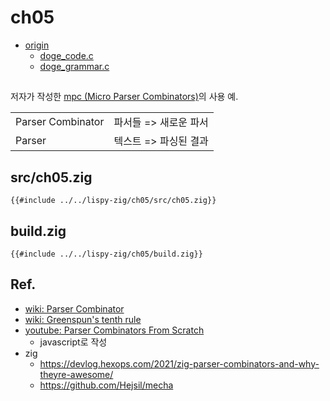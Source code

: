 # ch05

- [origin](https://www.buildyourownlisp.com/chapter5_languages)
  - [doge_code.c](https://github.com/orangeduck/BuildYourOwnLisp/blob/master/src/doge_code.c)
  - [doge_grammar.c](https://github.com/orangeduck/BuildYourOwnLisp/blob/master/src/doge_grammar.c)

## 

저자가 작성한 [mpc (Micro Parser Combinators)](https://github.com/orangeduck/mpc)의 사용 예.

|                   |                       |
| ----------------- | --------------------- |
| Parser Combinator | 파서들 => 새로운 파서 |
| Parser            | 텍스트 => 파싱된 결과 |

## src/ch05.zig

``` zig
{{#include ../../lispy-zig/ch05/src/ch05.zig}}
```


## build.zig

``` zig
{{#include ../../lispy-zig/ch05/build.zig}}
```

## Ref.

- [wiki: Parser Combinator](https://en.wikipedia.org/wiki/Parser_combinator)
- [wiki: Greenspun's tenth rule](https://en.wikipedia.org/wiki/Greenspun%27s_tenth_rule)
- [youtube: Parser Combinators From Scratch](https://www.youtube.com/playlist?list=PLP29wDx6QmW5yfO1LAgO8kU3aQEj8SIrU)
  - javascript로 작성
- zig
  - <https://devlog.hexops.com/2021/zig-parser-combinators-and-why-theyre-awesome/>
  - <https://github.com/Hejsil/mecha>
